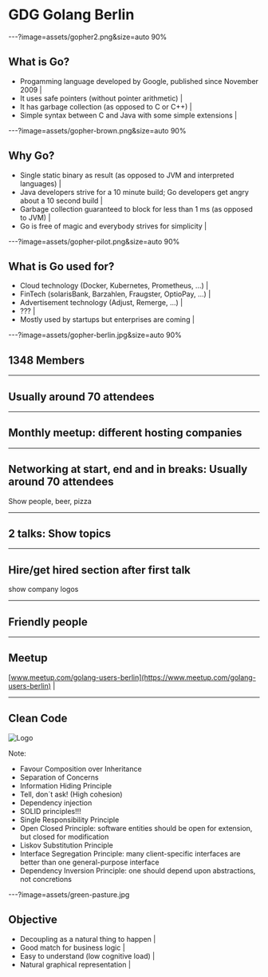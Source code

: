 # GDG Golang Berlin

---?image=assets/gopher2.png&size=auto 90%

## What is Go?

- Progamming language developed by Google, published since November 2009 |
- It uses safe pointers (without pointer arithmetic) |
- It has garbage collection (as opposed to C or C++) |
- Simple syntax between C and Java with some simple extensions |

---?image=assets/gopher-brown.png&size=auto 90%

## Why Go?

- Single static binary as result (as opposed to JVM and interpreted languages) |
- Java developers strive for a 10 minute build; Go developers get angry about a 10 second build |
- Garbage collection guaranteed to block for less than 1 ms (as opposed to JVM) |
- Go is free of magic and everybody strives for simplicity |

---?image=assets/gopher-pilot.png&size=auto 90%

## What is Go used for?

- Cloud technology (Docker, Kubernetes, Prometheus, ...) |
- FinTech (solarisBank, Barzahlen, Fraugster, OptioPay, ...) |
- Advertisement technology (Adjust, Remerge, ...) |
- ??? |
- Mostly used by startups but enterprises are coming |

---?image=assets/gopher-berlin.jpg&size=auto 90%

## 1348 Members

---

## Usually around 70 attendees

---

## Monthly meetup: different hosting companies

---

## Networking at start, end and in breaks: Usually around 70 attendees

Show people, beer, pizza

---

## 2 talks: Show topics

---

## Hire/get hired section after first talk

show company logos

---

## Friendly people

---

## Meetup

[www.meetup.com/golang-users-berlin](https://www.meetup.com/golang-users-berlin) |

---

## Clean Code
![Logo](assets/clean-code.jpg)

Note:
- Favour Composition over Inheritance
- Separation of Concerns
- Information Hiding Principle
- Tell, don´t ask! (High cohesion)
- Dependency injection
- SOLID principles!!!
- Single Responsibility Principle
- Open Closed Principle: software entities should be open for extension, but closed for modification
- Liskov Substitution Principle
- Interface Segregation Principle: many client-specific interfaces are better than one general-purpose interface
- Dependency Inversion Principle: one should depend upon abstractions, not concretions

---?image=assets/green-pasture.jpg

## Objective

- Decoupling as a natural thing to happen |
- Good match for business logic           |
- Easy to understand (low cognitive load) |
- Natural graphical representation        |


